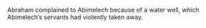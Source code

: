Abraham complained to Abimelech because of a water well, which Abimelech’s servants had violently taken away.